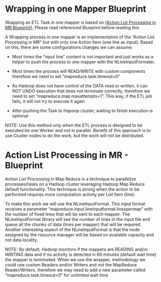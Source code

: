 Wrapping in one Mapper Blueprint
================================

Wrapping an ETL Task in one mapper is based on \[[Action List Processing in MR Blueprint](#action-list-processing-in-mr---blueprint)\], Please read referenced Blueprint before reading this

A Wrapping process in one mapper is an implementation of the “Action List Processing in MR” but with only one Action Item (one line as input). Based on this, there are some configurations changes we can assume:

-   Most times the “input line” content is not important and just works as a helper to push the process to one mapper with the NLineInputFormater.

-   Most times the process will READ/WRITE with custom components therefore we need to set “mapreduce.task.timeout=0”

-   As Hadoop does not have control of the DATA read or written, it can NOT UNDO execution that does not terminate correctly, therefore we need to set “mapreduce.map.maxattempts=1”. This way, if the ETL job fails, it will not try to execute it again

-   After pushing the Task to Hapoop cluster, waiting to finish execution is optional

NOTE: Use this method only when the ETL process is designed to be executed be one Worker and not in parallel. Benefit of this approach is to use Cluster nodes to do the work, but the work will not be distributed.

Action List Processing in MR - Blueprint
========================================

Action List Processing in Map Reduce is a technique to parallelize processes/tasks on a Hadoop cluster leveraging Hadoop Map Reduce default functionality. This technique is strong when the action to be performed requires more computation activity per List Item (line).

To make this work we will use the NLineInputFormat. This input format receives a parameter “mapreduce.input.lineinputformat.linespermap” with the number of fixed lines that will be sent to each mapper. The NLineInputFormat library will see the number of lines in the input file and queue all the chunks of data (lines per mapper) that will be required.
Another interesting aspect of the NLineInputFormat is that the node assigned by the resource manager will be based on available capacity and not data locality.

NOTE: By default, Hadoop monitors if the mappers are READING and/or WRITING data and if no activity is detected in 60 minutes (default wait time) the mapper is terminated.
When we use the wrapper, methodology we could use custom Readers and/or Writers and not the MapReduce Reader/Writers, therefore we may need to add a new parameter called “mapreduce.task.timeout=0” for unlimited wait time
